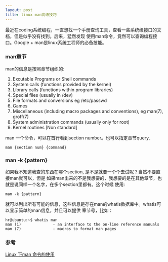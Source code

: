 ```yaml
---
layout: post
title: linux man高级技巧
---
```


最近在coding系统编程，一直想找一个手册查询工具，查看一些系统级接口的文档，但是似乎没有找到。后来，猛然发现
使用man命令，竟然可以查询编程接口。Google + man是linux系统工程师的必备技能。

### man章节
man的信息是按照章节组织的:

1. Excutable Programs or Shell commands
2. System calls (functions provided by the kernel)
3. Library calls (functions within program libraries)
4. Special files (usually in /dev)
5. File formats and conversions eg /etc/passwd 
6. Games
7. Miscellaneous (including macro packages and conventions), eg man(7), groff(7)
8. System administration commands (usually only for root)
9. Kernel routines [Non standard]

man 一个命令，可以在首行看到section number。也可以指定章节query,
```
man {section num} {command}
```

### man -k {pattern}
如果我不知道我查的东西在哪个section, 是不是就要一个个去试呢？当然不要直接man就可以，但是
如果man出来的不是我想要的，我想要的是在其他章节，也就是说同样一个名字，在多个section里都有。这个时候
使用:
```
man -k {pattern}
```
就可以列出所有可能的信息，这些信息是存在man的whatis数据库中。whatis可以显示简单的man信息，并且可以提供
章节号，比如：
```
hr@ubuntu:~$ whatis man
man (1)              - an interface to the on-line reference manuals
man (7)              - macros to format man pages
```


### 参考
[Linux 下man 命令的使用 ](http://blog.csdn.net/zaishaoyi/article/details/20243867)
